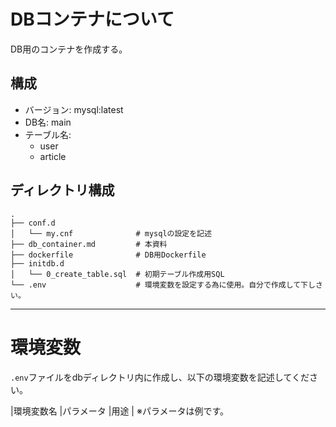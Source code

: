 # DBコンテナについて
DB用のコンテナを作成する。

## 構成
- バージョン: mysql:latest
- DB名: main
- テーブル名:
    - user
    - article

## ディレクトリ構成
```
.
├── conf.d
│   └── my.cnf              # mysqlの設定を記述
├── db_container.md         # 本資料
├── dockerfile              # DB用Dockerfile
├── initdb.d                
│   └── 0_create_table.sql  # 初期テーブル作成用SQL
└── .env                    # 環境変数を設定する為に使用。自分で作成して下しさい。
```
---

# 環境変数
`.env`ファイルをdbディレクトリ内に作成し、以下の環境変数を記述してください。

|環境変数名          |パラメータ              |用途                          |
※パラメータは例です。